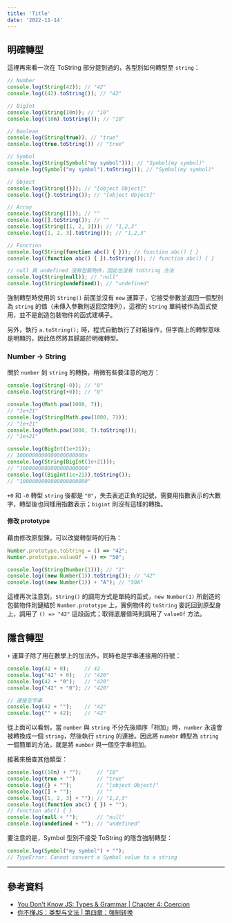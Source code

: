 ```yaml
---
title: 'Title'
date: '2022-11-14'
---
```


## 明確轉型
這裡再來看一次在 ToString 部分提到過的，各型別如何轉型至 `string`：
```js
// Number
console.log(String(42)); // "42"
console.log((42).toString()); // "42"

// BigInt
console.log(String(10n)); // "10"
console.log((10n).toString()); // "10"

// Boolean
console.log(String(true)); // "true"
console.log(true.toString()) // "true"

// Symbol
console.log(String(Symbol("my symbol"))); // "Symbol(my symbol)"
console.log(Symbol("my symbol").toString()); // "Symbol(my symbol)"

// Object
console.log(String({})); // "[object Object]"
console.log({}.toString()); // "[object Object]"

// Array
console.log(String([])); // ""
console.log([].toString()); // ""
console.log(String([1, 2, 3])); // "1,2,3"
console.log([1, 2, 3].toString()); // "1,2,3"

// Function
console.log(String(function abc() { })); // function abc() { }
console.log((function abc() { }).toString()); // function abc() { }

// null 與 undefined 沒有包裝物件，因此也沒有 toString 方法
console.log(String(null)); // "null"
console.log(String(undefined)); // "undefined"
```

強制轉型時使用的 `String()` 前面並沒有 `new` 運算子，它接受參數並返回一個型別為 `string` 的值（未傳入參數則返回空陣列），這裡的 `String` 單純被作為函式使用，並不是創造包裝物件的函式建構子。

另外，執行 `a.toString();` 時，程式自動執行了封箱操作，但字面上的轉型意味是明顯的，因此依然將其歸屬於明確轉型。

### Number -> String
關於 `number` 到 `string` 的轉換，稍微有些要注意的地方：
```js
console.log(String(-0)); // "0"
console.log(String(+0)); // "0"

console.log(Math.pow(1000, 7));
// "1e+21"
console.log(String(Math.pow(1000, 7)));
// "1e+21"
console.log(Math.pow(1000, 7).toString());
// "1e+21"

console.log(BigInt(1e+21));
// 1000000000000000000000n
console.log(String(BigInt(1e+21)));
// "1000000000000000000000"
console.log((BigInt(1e+21)).toString());
// "1000000000000000000000"
```

`+0` 和 `-0` 轉型 `string` 後都是 `"0"`，失去表述正負的記號，需要用指數表示的大數字，轉型後也同樣用指數表示；`bigint` 則沒有這樣的轉換。

#### 修改 prototype
藉由修改原型鍊，可以改變轉型時的行為：
```js
Number.prototype.toString = () => "42";
Number.prototype.valueOf = () => "50";

console.log(String(Number(1))); // "1"
console.log((new Number(1)).toString()); // "42"
console.log((new Number(1)) + "A"); // "50A"
```

這裡再次注意到，`String()` 的調用方式是單純的函式，`new Number(1)` 所創造的包裝物件則鏈結於 `Number.prototype` 上，實例物件的 `toString` 委託回到原型身上，調用了 `() => "42"` 這段函式；取得底層值時則調用了 `valueOf` 方法。

## 隱含轉型
`+` 運算子除了用在數學上的加法外，同時也是字串連接用的符號：
```js
console.log(42 + 0);     // 42
console.log("42" + 0);   // "420"
console.log(42 + "0");   // "420"
console.log("42" + "0"); // "420"

// 連接空字串
console.log(42 + "");    // "42"
console.log("" + 42);    // "42"
```

從上面可以看到，當 `number` 與 `string` 不分先後順序「相加」時，`number` 永遠會被轉換成一個 `string`，然後執行 `string` 的連接。因此將 `numebr`  轉型為  `string` 一個簡單的方法，就是將 `number` 與一個空字串相加。

接著來檢查其他類型：
```js
console.log((10n) + "");     // "10"
console.log(true + "")       // "true"
console.log({} + "");        // "[object Object]"
console.log([] + "");        // ""
console.log([1, 2, 3] + ""); // "1,2,3"
console.log((function abc() { }) + "");
// function abc() { }
console.log(null + "");      // "null"
console.log(undefined + ""); // "undefined"
```

要注意的是，Symbol 型別不接受 ToString 的隱含強制轉型：
```js
console.log(Symbol("my symbol") + "");
// TypeError: Cannot convert a Symbol value to a string
```

---

## 參考資料
- [You Don't Know JS: Types & Grammar | Chapter 4: Coercion](https://github.com/getify/You-Dont-Know-JS/blob/1st-ed/types%20%26%20grammar/ch4.md)
- [你不懂JS：类型与文法 | 第四章：强制转换](https://github.com/CuiFi/You-Dont-Know-JS-CN/blob/master/types%20%26%20grammar/ch4.md)
